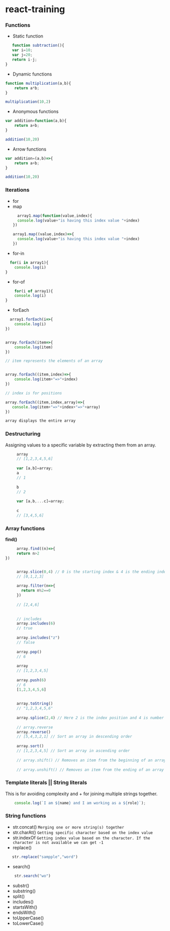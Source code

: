 # react-training

### Functions
* Static function
 ```javascript
    function subtraction(){
    var i=10;
    var j=20;
    return i-j;
} 
```
* Dynamic functions
```javascript
function multiplication(a,b){
    return a*b;
}

multiplication(10,2)
```

* Anonymous functions
```javascript
var addition=function(a,b){
    return a+b;
}

addition(10,20)
```

* Arrow functions
```javascript
var addition=(a,b)=>{
    return a+b;
}

addition(10,20)
```


### Iterations
* for
* map
  ```javascript
    array1.map(function(value,index){
    console.log(value+"is having this index value "+index)
  })
  
  array1.map((value,index)=>{
    console.log(value+"is having this index value "+index)
  })
  ```
* for-in
```javascript
  for(i in array1){
    console.log(i)
}
```
* for-of
```javascript
    for(i of array1){
    console.log(i)
}
```

* forEach
```javascript
  array1.forEach(i=>{
    console.log(i)
})


array.forEach(item=>{
    console.log(item)
})

// item represents the elements of an array


array.forEach((item,index)=>{
    console.log(item+"=>"+index)
})

// index is for positions

array.forEach((item,index,array)=>{
   console.log(item+"=>"+index+"=>"+array)
})

array displays the entire array
```

### Destructuring
Assigning values to a specific variable by extracting them from an array.

```javascript
     array
     // [1,2,3,4,5,6]
     
     var [a,b]=array;
     a
     // 1
     
     b
     // 2
     
     var [a,b,...c]=array;
     
     c
     // [3,4,5,6]
```

### Array functions
**find()**
```javascript
     array.find((n)=>{
     return n>2
})


     array.slice(0,4) // 0 is the starting index & 4 is the ending index
     // [0,1,2,3]
     
     array.filter(n=>{
       return n%2==0
     })
     
     // [2,4,6]
     
     
     // includes
     array.includes(6)
     // true
     
     array.includes("z")
     // false
     
     array.pop()
     // 6
     
     array
     // [1,2,3,4,5]
     
     array.push(6)
     // 6
     [1,2,3,4,5,6]
     
     
     array.toString()
     // "1,2,3,4,5,6"
     
     array.splice(2,4) // Here 2 is the index position and 4 is number of elements to be deleted.
     
     // array.reverse
     array.reverse()
     // [5,4,3,2,1] // Sort an array in descending order
     
     array.sort()
     // [1,2,3,4,5] // Sort an array in ascending order
     
     // array.shift() // Removes an item from the beginning of an array
     
     // array.unshift() // Removes an item from the ending of an array
```

### Template literals || String literals
This is for avoiding complexity and + for joining multiple strings together.
```javascript
    console.log(`I am ${name} and I am working as a ${role}`);
```

### String functions
* str.concat()
   `Merging one or more string(s) together`
* str.charAt()
   `Getting specific character based on the index value`
* str.indexOf
   `Getting index value based on the character. If the character is not available we can get -1`
* replace()
```javascript
   str.replace("sampple","word")
```

* search()
```javascript
    str.search("wo")
```
* substr()
* substring()
* split()
* includes()
* startsWith()
* endsWith()
* toUpperCase()
* toLowerCase()

